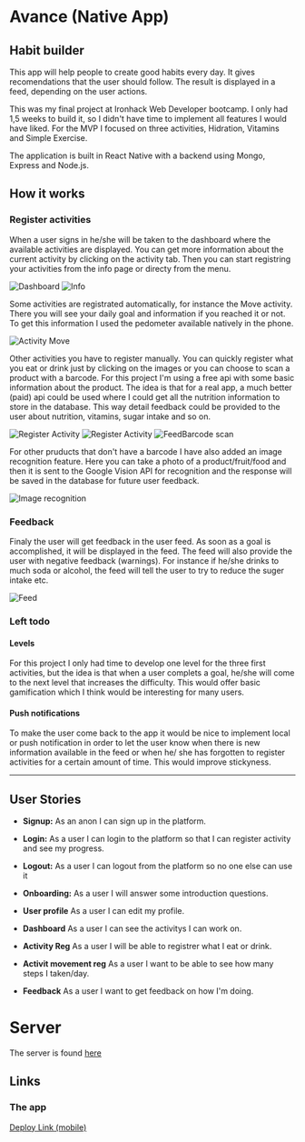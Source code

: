 # Avance (Native App)

## Habit builder

This app will help people to create good habits every day. It gives recomendations that the user should follow. The result is displayed in a feed, depending on the user actions.

This was my final project at Ironhack Web Developer bootcamp. I only had 1,5 weeks to build it, so I didn't have time to implement all features I would have liked. For the MVP I focused on three activities, Hidration, Vitamins and Simple Exercise.

The application is built in React Native with a backend using Mongo, Express and Node.js.


## How it works

### Register activities
When a user signs in he/she will be taken to the dashboard where the available activities are displayed. You can get more information about the current activity by clicking on the activity tab. Then you can start registring your activities from the info page or directy from the menu. 


![Dashboard](./assets/images/app-dashboard.jpg)  ![Info](./assets/images/app-info.jpg) 

Some activities are registrated automatically, for instance the Move activity. There you will see your daily goal and information if you reached it or not. To get this information I used the pedometer available natively in the phone. 


![Activity Move](./assets/images/app-step-counter.jpg)

Other activities you have to register manually. You can quickly register what you eat or drink just by clicking on the images or you can choose to scan a product with a barcode. For this project I'm using a free api with some basic information about the product. The idea is that for a real app, a much better (paid) api could be used where I could get all the nutrition information to store in the database. This way detail feedback could be provided to the user about nutrition, vitamins, sugar intake and so on.


![Register Activity](./assets/images/app-register-2.jpg) ![Register Activity](./assets/images/app-register-3.jpg) ![FeedBarcode scan](./assets/images/app-barcode.jpg) 

For other pruducts that don't have a barcode I have also added an image recognition feature. Here you can take a photo of a product/fruit/food and then it is sent to the Google Vision API for recognition and the response will be saved in the database for future user feedback.


![Image recognition](./assets/images/app-image-recognition.jpg)

### Feedback
Finaly the user will get feedback in the user feed. As soon as a goal is accomplished, it will be displayed in the feed. The feed will also provide the user with negative feedback (warnings). For instance if he/she drinks to much soda or alcohol, the feed will tell the user to try to reduce the suger intake etc.


![Feed](./assets/images/app-feed-1.jpg)


### Left todo

#### Levels

For this project I only had time to develop one level for the three first activities, but the idea is that when a user complets a goal, he/she will come to the next level that increases the difficulty. This would offer basic gamification which I think would be interesting for many users.

#### Push notifications

To make the user come back to the app it would be nice to implement local or push notification in order to let the user know when there is new information available in the feed or when he/ she has forgotten to register activities for a certain amount of time. This would improve stickyness.

------



## User Stories

- **Signup:** As an anon I can sign up in the platform.

- **Login:** As a user I can login to the platform so that I can register activity and see my progress.

- **Logout:** As a user I can logout from the platform so no one else can use it

- **Onboarding:** As a user I will answer some introduction questions. 

- **User profile** As a user I can edit my profile.

- **Dashboard** As a user I can see the activitys I can work on.

- **Activity Reg** As a user I will be able to registrer what I eat or drink.

- **Activit movement reg**  As a user I want to be able to see how many steps I taken/day.

- **Feedback** As a user I want to get feedback on how I'm doing.

  

# Server
The server is found [here](https://github.com/ansolantz/avance-backend)


## Links

### The app

[Deploy Link (mobile)](https://exp.host/@ansolantz/avance-native)



